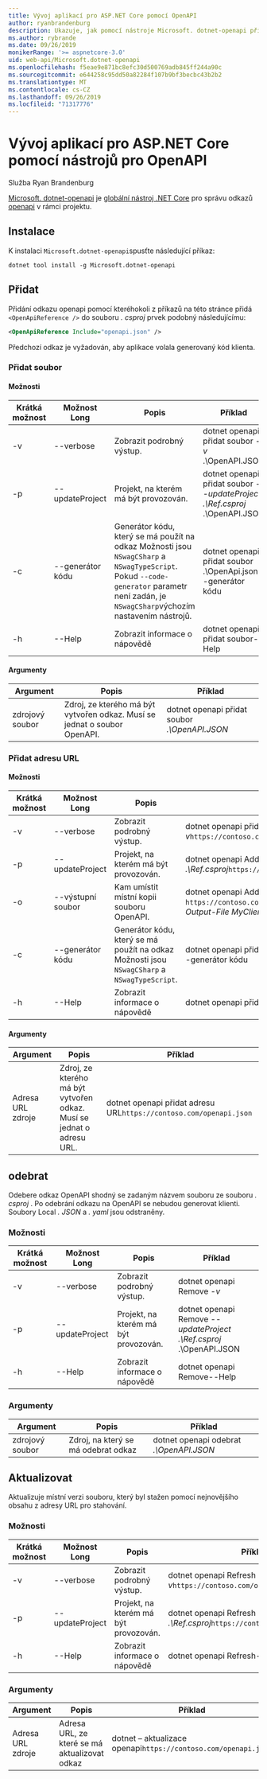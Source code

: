```yaml
---
title: Vývoj aplikací pro ASP.NET Core pomocí OpenAPI
author: ryanbrandenburg
description: Ukazuje, jak pomocí nástroje Microsoft. dotnet-openapi přidat odkazy na soubory OpenAPI.
ms.author: rybrande
ms.date: 09/26/2019
monikerRange: '>= aspnetcore-3.0'
uid: web-api/Microsoft.dotnet-openapi
ms.openlocfilehash: f5eae9e871bc8efc30d500769adb845ff244a90c
ms.sourcegitcommit: e644258c95dd50a82284f107b9bf3becbc43b2b2
ms.translationtype: MT
ms.contentlocale: cs-CZ
ms.lasthandoff: 09/26/2019
ms.locfileid: "71317776"
---
```

# <a name="develop-aspnet-core-apps-using-openapi-tools"></a>Vývoj aplikací pro ASP.NET Core pomocí nástrojů pro OpenAPI

Služba Ryan Brandenburg

[Microsoft. dotnet-openapi](https://www.nuget.org/packages/Microsoft.dotnet-openapi) je [globální nástroj .NET Core](/dotnet/core/tools/global-tools) pro správu odkazů [openapi](https://github.com/OAI/OpenAPI-Specification) v rámci projektu.

## <a name="installation"></a>Instalace

K instalaci `Microsoft.dotnet-openapi`spusťte následující příkaz:

```dotnetcli
dotnet tool install -g Microsoft.dotnet-openapi
```

## <a name="add"></a>Přidat

Přidání odkazu openapi pomocí kteréhokoli z příkazů na této stránce přidá `<OpenApiReference />` do souboru *. csproj* prvek podobný následujícímu:

```xml
<OpenApiReference Include="openapi.json" />
```

Předchozí odkaz je vyžadován, aby aplikace volala generovaný kód klienta.

<!-- TODO: Restore after https://github.com/aspnet/AspNetCore/issues/12738
### Add Project

#### Options

| Short option | Long option | Description | Example |
|-------|------|-------|---------|
| -v|--verbose | Show verbose output. |dotnet openapi add project *-v* ../Ref/ProjRef.csproj |
| -p|--project | The project to operate on. |dotnet openapi add project *--project .\Ref.csproj* ../Ref/ProjRef.csproj |

#### Arguments

|  Argument  | Description | Example |
|-------------|-------------|---------|
| source-file | The source to create a reference from. Must be a project file. |dotnet openapi add project *../Ref/ProjRef.csproj* | -->

### <a name="add-file"></a>Přidat soubor

#### <a name="options"></a>Možnosti

| Krátká možnost| Možnost Long| Popis | Příklad |
|-------|------|-------|---------|
| -v|--verbose | Zobrazit podrobný výstup. |dotnet openapi přidat soubor *-v* .\OpenAPI.JSON |
| -p|--updateProject | Projekt, na kterém má být provozován. |dotnet openapi přidat soubor *--updateProject .\Ref.csproj* .\OpenAPI.JSON |
| -c|--generátor kódu| Generátor kódu, který se má použít na odkaz Možnosti jsou `NSwagCSharp` a `NSwagTypeScript`. Pokud `--code-generator` parametr není zadán, je `NSwagCSharp`výchozím nastavením nástrojů.|dotnet openapi přidat soubor .\OpenApi.json--generátor kódu
| -h|--Help|Zobrazit informace o nápovědě|dotnet openapi přidat soubor--Help|

#### <a name="arguments"></a>Argumenty

|  Argument  | Popis | Příklad |
|-------------|-------------|---------|
| zdrojový soubor | Zdroj, ze kterého má být vytvořen odkaz. Musí se jednat o soubor OpenAPI. |dotnet openapi přidat soubor *.\OpenAPI.JSON* |

### <a name="add-url"></a>Přidat adresu URL

#### <a name="options"></a>Možnosti

| Krátká možnost| Možnost Long| Popis | Příklad |
|-------|------|-------------|---------|
| -v|--verbose | Zobrazit podrobný výstup. |dotnet openapi přidat URL *-v*`https://contoso.com/openapi.json` |
| -p|--updateProject | Projekt, na kterém má být provozován. |dotnet openapi Add URL *--updateProject .\Ref.csproj*`https://contoso.com/openapi.json` |
| -o|--výstupní soubor | Kam umístit místní kopii souboru OpenAPI. |dotnet openapi Add URL `https://contoso.com/openapi.json` *--Output-File MyClient. JSON* |
| -c|--generátor kódu| Generátor kódu, který se má použít na odkaz Možnosti jsou `NSwagCSharp` a `NSwagTypeScript`. |dotnet openapi přidat soubor .\OpenApi.json--generátor kódu
| -h|--Help|Zobrazit informace o nápovědě|dotnet openapi přidat URL – Help|

#### <a name="arguments"></a>Argumenty

|  Argument  | Popis | Příklad |
|-------------|-------------|---------|
| Adresa URL zdroje | Zdroj, ze kterého má být vytvořen odkaz. Musí se jednat o adresu URL. |dotnet openapi přidat adresu URL`https://contoso.com/openapi.json` |

## <a name="remove"></a>odebrat

Odebere odkaz OpenAPI shodný se zadaným názvem souboru ze souboru *. csproj* . Po odebrání odkazu na OpenAPI se nebudou generovat klienti. Soubory Local *. JSON* a *. yaml* jsou odstraněny.

### <a name="options"></a>Možnosti

| Krátká možnost| Možnost Long| Popis| Příklad |
|-------|------|------------|---------|
| -v|--verbose | Zobrazit podrobný výstup. |dotnet openapi Remove *-v*|
| -p|--updateProject | Projekt, na kterém má být provozován. |dotnet openapi Remove *--updateProject .\Ref.csproj* .\OpenAPI.JSON |
| -h|--Help|Zobrazit informace o nápovědě|dotnet openapi Remove--Help|

### <a name="arguments"></a>Argumenty

|  Argument  | Popis| Příklad |
| ------------|------------|---------|
| zdrojový soubor | Zdroj, na který se má odebrat odkaz |dotnet openapi odebrat *.\OpenAPI.JSON* |

## <a name="refresh"></a>Aktualizovat

Aktualizuje místní verzi souboru, který byl stažen pomocí nejnovějšího obsahu z adresy URL pro stahování.

### <a name="options"></a>Možnosti

| Krátká možnost| Možnost Long| Popis | Příklad |
|-------|------|-------------|---------|
| -v|--verbose | Zobrazit podrobný výstup. | dotnet openapi Refresh *-v*`https://contoso.com/openapi.json` |
| -p|--updateProject | Projekt, na kterém má být provozován. | dotnet openapi Refresh *--updateProject .\Ref.csproj*`https://contoso.com/openapi.json` |
| -h|--Help|Zobrazit informace o nápovědě|dotnet openapi Refresh--Help|

### <a name="arguments"></a>Argumenty

|  Argument  | Popis | Příklad |
| ------------|-------------|---------|
| Adresa URL zdroje | Adresa URL, ze které se má aktualizovat odkaz | dotnet – aktualizace openapi`https://contoso.com/openapi.json` |
